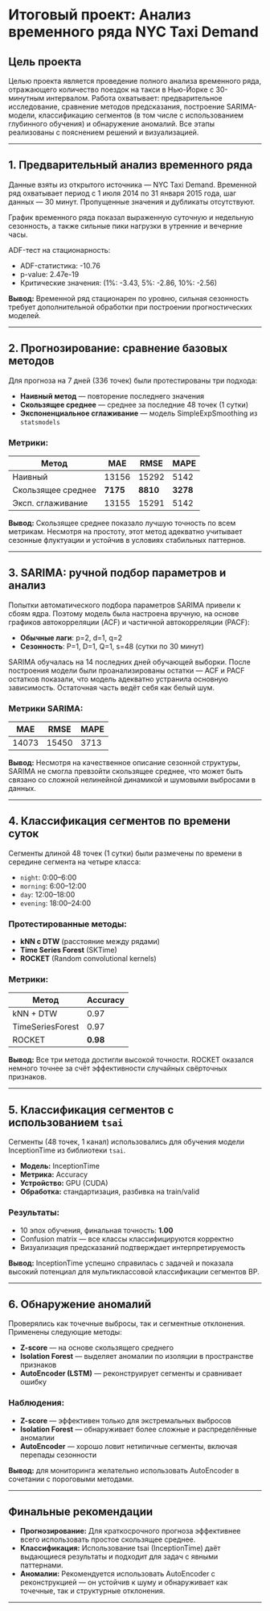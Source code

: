 # Итоговый проект: Анализ временного ряда NYC Taxi Demand

## Цель проекта
Целью проекта является проведение полного анализа временного ряда, отражающего количество поездок на такси в Нью-Йорке с 30-минутным интервалом. Работа охватывает: предварительное исследование, сравнение методов предсказания, построение SARIMA-модели, классификацию сегментов (в том числе с использованием глубинного обучения) и обнаружение аномалий. Все этапы реализованы с пояснением решений и визуализацией.

---

## 1. Предварительный анализ временного ряда

Данные взяты из открытого источника — NYC Taxi Demand. Временной ряд охватывает период с 1 июля 2014 по 31 января 2015 года, шаг данных — 30 минут. Пропущенные значения и дубликаты отсутствуют.

График временного ряда показал выраженную суточную и недельную сезонность, а также сильные пики нагрузки в утренние и вечерние часы.

ADF-тест на стационарность:

- ADF-статистика: -10.76
- p-value: 2.47e-19
- Критические значения: (1%: -3.43, 5%: -2.86, 10%: -2.56)

**Вывод:** Временной ряд стационарен по уровню, сильная сезонность требует дополнительной обработки при построении прогностических моделей.

---

## 2. Прогнозирование: сравнение базовых методов

Для прогноза на 7 дней (336 точек) были протестированы три подхода:

- **Наивный метод** — повторение последнего значения
- **Скользящее среднее** — среднее за последние 48 точек (1 сутки)
- **Экспоненциальное сглаживание** — модель SimpleExpSmoothing из `statsmodels`

### Метрики:

| Метод                | MAE     | RMSE    | MAPE   |
|----------------------|---------|---------|--------|
| Наивный              | 13156   | 15292   | 5142   |
| Скользящее среднее   | **7175**| **8810**| **3278**|
| Эксп. сглаживание    | 13155   | 15291   | 5142   |

**Вывод:** Скользящее среднее показало лучшую точность по всем метрикам. Несмотря на простоту, этот метод адекватно учитывает сезонные флуктуации и устойчив в условиях стабильных паттернов.

---

## 3. SARIMA: ручной подбор параметров и анализ

Попытки автоматического подбора параметров SARIMA привели к сбоям ядра. Поэтому модель была настроена вручную, на основе графиков автокорреляции (ACF) и частичной автокорреляции (PACF):

- **Обычные лаги**: p=2, d=1, q=2
- **Сезонность**: P=1, D=1, Q=1, s=48 (сутки по 30 минут)

SARIMA обучалась на 14 последних дней обучающей выборки. После построения модели были проанализированы остатки — ACF и PACF остатков показали, что модель адекватно устранила основную зависимость. Остаточная часть ведёт себя как белый шум.

### Метрики SARIMA:

| MAE     | RMSE    | MAPE   |
|---------|---------|--------|
| 14073   | 15450   | 3713   |

**Вывод:** Несмотря на качественное описание сезонной структуры, SARIMA не смогла превзойти скользящее среднее, что может быть связано со сложной нелинейной динамикой и шумовыми выбросами в данных.

---

## 4. Классификация сегментов по времени суток

Сегменты длиной 48 точек (1 сутки) были размечены по времени в середине сегмента на четыре класса:

- `night`: 0:00–6:00
- `morning`: 6:00–12:00
- `day`: 12:00–18:00
- `evening`: 18:00–24:00

### Протестированные методы:

- **kNN с DTW** (расстояние между рядами)
- **Time Series Forest** (SKTime)
- **ROCKET** (Random convolutional kernels)

### Метрики:

| Метод             | Accuracy |
|------------------|----------|
| kNN + DTW        | 0.97     |
| TimeSeriesForest | 0.97     |
| ROCKET           | **0.98** |

**Вывод:** Все три метода достигли высокой точности. ROCKET оказался немного точнее за счёт эффективности случайных свёрточных признаков.

---

## 5. Классификация сегментов с использованием `tsai`

Сегменты (48 точек, 1 канал) использовались для обучения модели InceptionTime из библиотеки `tsai`.

- **Модель:** InceptionTime
- **Метрика:** Accuracy
- **Устройство:** GPU (CUDA)
- **Обработка:** стандартизация, разбивка на train/valid

### Результаты:

- 10 эпох обучения, финальная точность: **1.00**
- Confusion matrix — все классы классифицируются корректно
- Визуализация предсказаний подтверждает интерпретируемость

**Вывод:** InceptionTime успешно справилась с задачей и показала высокий потенциал для мультиклассовой классификации сегментов ВР.

---

## 6. Обнаружение аномалий

Проверялись как точечные выбросы, так и сегментные отклонения. Применены следующие методы:

- **Z-score** — на основе скользящего среднего
- **Isolation Forest** — выделяет аномалии по изоляции в пространстве признаков
- **AutoEncoder (LSTM)** — реконструирует сегменты и сравнивает ошибку

### Наблюдения:

- **Z-score** — эффективен только для экстремальных выбросов
- **Isolation Forest** — обнаруживает более сложные и распределённые аномалии
- **AutoEncoder** — хорошо ловит нетипичные сегменты, включая перепады сезонности

**Вывод:** для мониторинга желательно использовать AutoEncoder в сочетании с пороговыми методами.

---

## Финальные рекомендации

- **Прогнозирование:** Для краткосрочного прогноза эффективнее всего использовать простое скользящее среднее.
- **Классификация:** Использование tsai (InceptionTime) даёт выдающиеся результаты и подходит для задач с явными паттернами.
- **Аномалии:** Рекомендуется использовать AutoEncoder с реконструкцией — он устойчив к шуму и обнаруживает как точечные, так и структурные отклонения.

---
